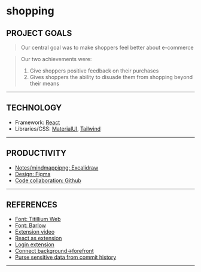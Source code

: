 # shopping
## PROJECT GOALS
> Our central goal was to make shoppers feel better about e-commerce

> Our two achievements were:
> 1. Give shoppers positive feedback on their purchases
> 2. Gives shoppers the ability to disuade them from shopping beyond their means
---
## TECHNOLOGY
- Framework: [React](https://reactjs.org/)
- Libraries/CSS: [MaterialUI](https://mui.com/material-ui/getting-started/overview/), [Tailwind](https://tailwindcss.com/)
---
## PRODUCTIVITY
- [Notes/mindmappipng: Excalidraw](https://excalidraw.com/)
- [Design: Figma](https://www.figma.com/)
- [Code collaboration: Github](https://github.com/spiltbeans/shopping)
---
## REFERENCES
- [Font: Titillium Web](https://fonts.google.com/specimen/Titillium+Web?category=Serif,Sans+Serif,Display,Monospace&preview.text=Eyas%20Valdez&preview.text_type=custom)
- [Font: Barlow](https://fonts.google.com/specimen/Barlow?category=Serif,Sans+Serif,Display,Monospace&preview.text=Eyas%20Valdez&preview.text_type=custom)
- [Extension video](https://www.youtube.com/watch?v=VP7q-c9_is8)
- [React as extension](https://itnext.io/create-chrome-extension-with-reactjs-using-inject-page-strategy-137650de1f39)
- [Login extension](https://medium.com/swlh/create-a-email-password-login-system-for-your-chrome-extension-c36cff6d5e40)
- [Connect background->forefront](https://www.youtube.com/watch?v=fPsBrYD0uGU)
- [Purse sensitive data from commit history](https://docs.github.com/en/authentication/keeping-your-account-and-data-secure/removing-sensitive-data-from-a-repository)
---
